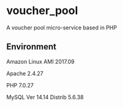 # voucher_pool
A voucher pool micro-service based in PHP

## Environment
Amazon Linux AMI 2017.09

Apache 2.4.27

PHP 7.0.27

MySQL Ver 14.14 Distrib 5.6.38
